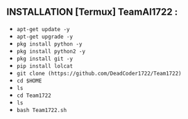 ## INSTALLATION [Termux] TeamAI1722 :

* `apt-get update -y`
* `apt-get upgrade -y`
* `pkg install python -y`
* `pkg install python2 -y`
* `pkg install git -y`
* `pip install lolcat`
* `git clone
(https://github.com/DeadCoder1722/Team1722)`
* `cd $HOME`
* `ls`
* `cd Team1722`
* `ls`
* `bash Team1722.sh`
```

